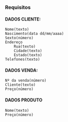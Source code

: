 ### Requisitos

#### DADOS CLIENTE:
    Nome(texto)
    Nascimento(data dd/mm/aaaa)
    Sexto(número)
    Endereço
        Rua(texto)
        Cidade(texto)
        Estado(texto)
    Telefones(texto)

#### DADOS VENDA:
    Nº da venda(número)
    Cliente(texto)
    Preço(número)
    
#### DADOS PRODUTO
    Nome(texto)
    Preço(número)
